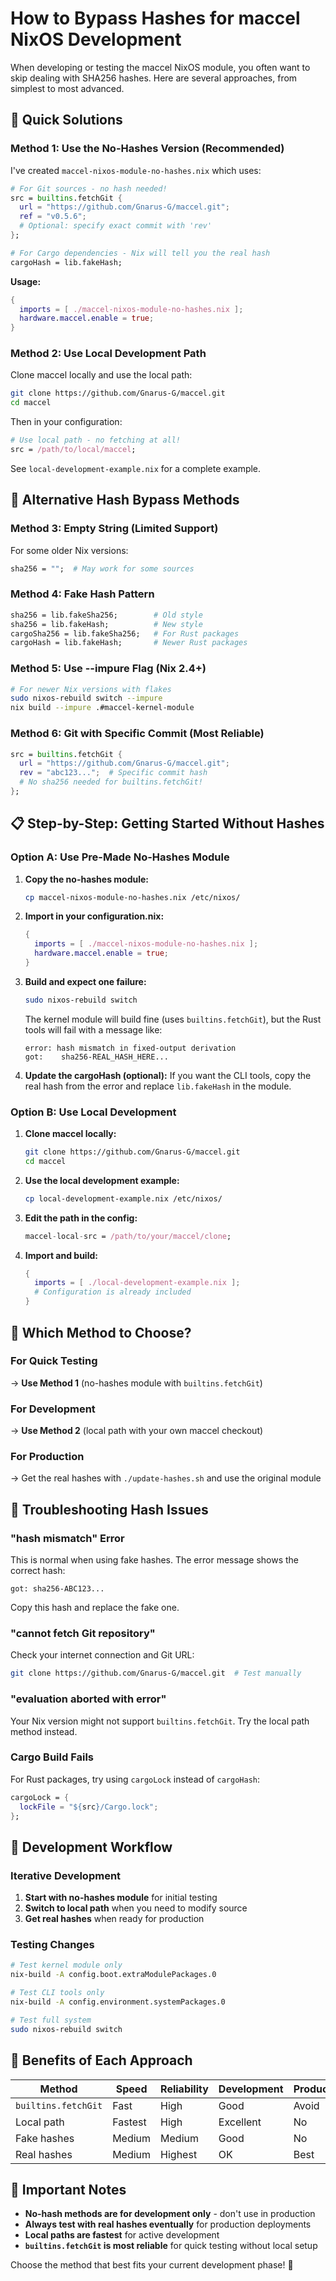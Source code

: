 # How to Bypass Hashes for maccel NixOS Development

When developing or testing the maccel NixOS module, you often want to skip dealing with SHA256 hashes. Here are several approaches, from simplest to most advanced.

## 🚀 Quick Solutions

### Method 1: Use the No-Hashes Version (Recommended)

I've created `maccel-nixos-module-no-hashes.nix` which uses:

```nix
# For Git sources - no hash needed!
src = builtins.fetchGit {
  url = "https://github.com/Gnarus-G/maccel.git";
  ref = "v0.5.6";
  # Optional: specify exact commit with 'rev'
};

# For Cargo dependencies - Nix will tell you the real hash
cargoHash = lib.fakeHash;
```

**Usage:**

```nix
{
  imports = [ ./maccel-nixos-module-no-hashes.nix ];
  hardware.maccel.enable = true;
}
```

### Method 2: Use Local Development Path

Clone maccel locally and use the local path:

```bash
git clone https://github.com/Gnarus-G/maccel.git
cd maccel
```

Then in your configuration:

```nix
# Use local path - no fetching at all!
src = /path/to/local/maccel;
```

See `local-development-example.nix` for a complete example.

## 🔧 Alternative Hash Bypass Methods

### Method 3: Empty String (Limited Support)

For some older Nix versions:

```nix
sha256 = "";  # May work for some sources
```

### Method 4: Fake Hash Pattern

```nix
sha256 = lib.fakeSha256;        # Old style
sha256 = lib.fakeHash;          # New style
cargoSha256 = lib.fakeSha256;   # For Rust packages
cargoHash = lib.fakeHash;       # Newer Rust packages
```

### Method 5: Use --impure Flag (Nix 2.4+)

```bash
# For newer Nix versions with flakes
sudo nixos-rebuild switch --impure
nix build --impure .#maccel-kernel-module
```

### Method 6: Git with Specific Commit (Most Reliable)

```nix
src = builtins.fetchGit {
  url = "https://github.com/Gnarus-G/maccel.git";
  rev = "abc123...";  # Specific commit hash
  # No sha256 needed for builtins.fetchGit!
};
```

## 📋 Step-by-Step: Getting Started Without Hashes

### Option A: Use Pre-Made No-Hashes Module

1. **Copy the no-hashes module:**

   ```bash
   cp maccel-nixos-module-no-hashes.nix /etc/nixos/
   ```

2. **Import in your configuration.nix:**

   ```nix
   {
     imports = [ ./maccel-nixos-module-no-hashes.nix ];
     hardware.maccel.enable = true;
   }
   ```

3. **Build and expect one failure:**

   ```bash
   sudo nixos-rebuild switch
   ```

   The kernel module will build fine (uses `builtins.fetchGit`), but the Rust tools will fail with a message like:

   ```
   error: hash mismatch in fixed-output derivation
   got:    sha256-REAL_HASH_HERE...
   ```

4. **Update the cargoHash (optional):**
   If you want the CLI tools, copy the real hash from the error and replace `lib.fakeHash` in the module.

### Option B: Use Local Development

1. **Clone maccel locally:**

   ```bash
   git clone https://github.com/Gnarus-G/maccel.git
   cd maccel
   ```

2. **Use the local development example:**

   ```bash
   cp local-development-example.nix /etc/nixos/
   ```

3. **Edit the path in the config:**

   ```nix
   maccel-local-src = /path/to/your/maccel/clone;
   ```

4. **Import and build:**
   ```nix
   {
     imports = [ ./local-development-example.nix ];
     # Configuration is already included
   }
   ```

## 🎯 Which Method to Choose?

### For Quick Testing

→ **Use Method 1** (no-hashes module with `builtins.fetchGit`)

### For Development

→ **Use Method 2** (local path with your own maccel checkout)

### For Production

→ Get the real hashes with `./update-hashes.sh` and use the original module

## 🐛 Troubleshooting Hash Issues

### "hash mismatch" Error

This is normal when using fake hashes. The error message shows the correct hash:

```
got: sha256-ABC123...
```

Copy this hash and replace the fake one.

### "cannot fetch Git repository"

Check your internet connection and Git URL:

```bash
git clone https://github.com/Gnarus-G/maccel.git  # Test manually
```

### "evaluation aborted with error"

Your Nix version might not support `builtins.fetchGit`. Try the local path method instead.

### Cargo Build Fails

For Rust packages, try using `cargoLock` instead of `cargoHash`:

```nix
cargoLock = {
  lockFile = "${src}/Cargo.lock";
};
```

## 🔄 Development Workflow

### Iterative Development

1. **Start with no-hashes module** for initial testing
2. **Switch to local path** when you need to modify source
3. **Get real hashes** when ready for production

### Testing Changes

```bash
# Test kernel module only
nix-build -A config.boot.extraModulePackages.0

# Test CLI tools only
nix-build -A config.environment.systemPackages.0

# Test full system
sudo nixos-rebuild switch
```

## 🎉 Benefits of Each Approach

| Method              | Speed   | Reliability | Development | Production |
| ------------------- | ------- | ----------- | ----------- | ---------- |
| `builtins.fetchGit` | Fast    | High        | Good        | Avoid      |
| Local path          | Fastest | High        | Excellent   | No         |
| Fake hashes         | Medium  | Medium      | Good        | No         |
| Real hashes         | Medium  | Highest     | OK          | Best       |

## 📝 Important Notes

- **No-hash methods are for development only** - don't use in production
- **Always test with real hashes eventually** for production deployments
- **Local paths are fastest** for active development
- **`builtins.fetchGit` is most reliable** for quick testing without local setup

Choose the method that best fits your current development phase! 🚀
